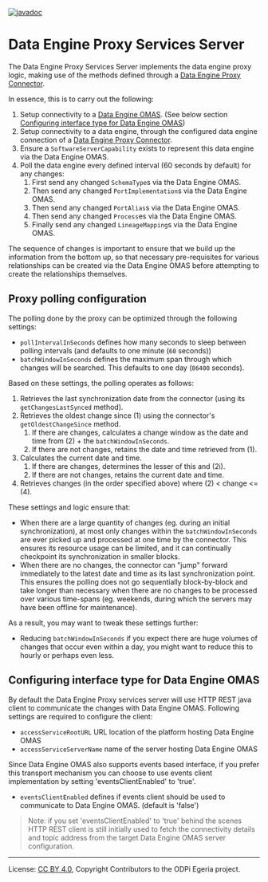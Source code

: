 <!-- SPDX-License-Identifier: CC-BY-4.0 -->
<!-- Copyright Contributors to the ODPi Egeria project. -->

[![javadoc](https://javadoc.io/badge2/io.github.tcnt/data-engine-proxy-services-server/javadoc.svg)](https://javadoc.io/doc/io.github.tcnt/data-engine-proxy-services-server)

# Data Engine Proxy Services Server

The Data Engine Proxy Services Server implements the data engine proxy logic, making use
of the methods defined through a [Data Engine Proxy Connector](../data-engine-proxy-connector).

In essence, this is to carry out the following:

1. Setup connectivity to a [Data Engine OMAS](../../../access-services/data-engine). (See below section [Configuring interface type for Data Engine OMAS](#configuring-interface-type-for-data-engine-omas))
1. Setup connectivity to a data engine, through the configured data engine connection of
    a [Data Engine Proxy Connector](../data-engine-proxy-connector).
1. Ensure a `SoftwareServerCapability` exists to represent this data engine via the Data Engine OMAS.
1. Poll the data engine every defined interval (60 seconds by default) for any changes:
    1. First send any changed `SchemaType`s via the Data Engine OMAS.
    1. Then send any changed `PortImplementation`s via the Data Engine OMAS.
    1. Then send any changed `PortAlias`s via the Data Engine OMAS.
    1. Then send any changed `Process`es via the Data Engine OMAS.
    1. Finally send any changed `LineageMapping`s via the Data Engine OMAS.

The sequence of changes is important to ensure that we build up the information from the
bottom up, so that necessary pre-requisites for various relationships can be created via
the Data Engine OMAS before attempting to create the relationships themselves.

## Proxy polling configuration

The polling done by the proxy can be optimized through the following settings:

- `pollIntervalInSeconds` defines how many seconds to sleep between polling intervals (and defaults
    to one minute (`60` seconds))
- `batchWindowInSeconds` defines the maximum span through which changes will be searched. This defaults
    to one day (`86400` seconds).

Based on these settings, the polling operates as follows:

1. Retrieves the last synchronization date from the connector (using its `getChangesLastSynced` method).
1. Retrieves the oldest change since (1) using the connector's `getOldestChangeSince` method.
    1. If there are changes, calculates a change window as the date and time from (2) + the `batchWindowInSeconds`.
    1. If there are not changes, retains the date and time retrieved from (1).
1. Calculates the current date and time.
    1. If there are changes, determines the lesser of this and (2i).
    1. If there are not changes, retains the current date and time.
1. Retrieves changes (in the order specified above) where (2) < change <= (4).

These settings and logic ensure that:

- When there are a large quantity of changes (eg. during an initial synchronization), at
    most only changes within the `batchWindowInSeconds` are ever picked up and processed at
    one time by the connector. This ensures its resource usage can be limited, and it can
    continually checkpoint its synchronization in smaller blocks.
- When there are no changes, the connector can "jump" forward immediately to the latest date
    and time as its last synchronization point. This ensures the polling does not go sequentially
    block-by-block and take longer than necessary when there are no changes to be processed over
    various time-spans (eg. weekends, during which the servers may have been offline for maintenance).

As a result, you may want to tweak these settings further:

- Reducing `batchWindowInSeconds` if you expect there are huge volumes of changes that occur
    even within a day, you might want to reduce this to hourly or perhaps even less.

## Configuring interface type for Data Engine OMAS

By default the Data Engine Proxy services server will use HTTP REST java client to communicate the changes with Data Engine OMAS. Following settings are required to configure the client:

- `accessServiceRootURL` URL location of the platform hosting Data Engine OMAS
- `accessServiceServerName` name of the server hosting Data Engine OMAS

Since Data Engine OMAS also supports events based interface, if you prefer this transport mechanism you can choose to use events client implementation by setting 'eventsClientEnabled' to 'true'. 

- `eventsClientEnabled` defines if events client should be used to communicate to Data Engine OMAS. (default is 'false')

> Note: if you set 'eventsClientEnabled' to 'true' behind the scenes HTTP REST client is still initially used to fetch the connectivity details and topic address from the target Data Engine OMAS server configuration. 



----
License: [CC BY 4.0](https://creativecommons.org/licenses/by/4.0/),
Copyright Contributors to the ODPi Egeria project.